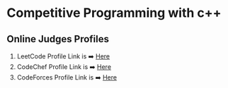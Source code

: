 # Competitive Programming with c++

## Online Judges Profiles

1. LeetCode Profile Link is :arrow_right: [Here](https://leetcode.com/aamHimel/) 
2. CodeChef Profile Link is :arrow_right: [Here](https://www.codechef.com/users/aam_himel)
3. CodeForces Profile Link is :arrow_right: [Here](https://codeforces.com/profile/aam_Himel)



